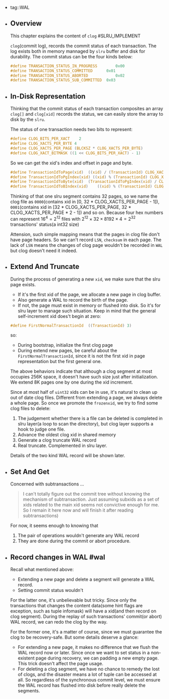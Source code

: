 - tag::WAL
- ## Overview
  This chapter explains the content of `clog` #SLRU_IMPLEMENT
  
  `clog`(commit log), records the commit status of each transaction. The log exists both in memory mannaged by `slru` buffer and disk for durability. The commit status can be the four kinds below:
  ```C
  #define TRANSACTION_STATUS_IN_PROGRESS		0x00
  #define TRANSACTION_STATUS_COMMITTED		0x01
  #define TRANSACTION_STATUS_ABORTED			0x02
  #define TRANSACTION_STATUS_SUB_COMMITTED	0x03
  ```
- ## In-Disk Representation
  Thinking that the commit status of each transaction composites an array `clog[]` and `clog[xid]` records the status, we can easily store the array to disk by the `slru`.
  
  The status of one transaction needs two bits to represent:
  ```C
  #define CLOG_BITS_PER_XACT	2
  #define CLOG_XACTS_PER_BYTE 4
  #define CLOG_XACTS_PER_PAGE (BLCKSZ * CLOG_XACTS_PER_BYTE)
  #define CLOG_XACT_BITMASK	((1 << CLOG_BITS_PER_XACT) - 1)
  ```
  
  So we can get the xid's index and offset in page and byte.
  ```C
  #define TransactionIdToPage(xid)	((xid) / (TransactionId) CLOG_XACTS_PER_PAGE)
  #define TransactionIdToPgIndex(xid) ((xid) % (TransactionId) CLOG_XACTS_PER_PAGE)
  #define TransactionIdToByte(xid)	(TransactionIdToPgIndex(xid) / CLOG_XACTS_PER_BYTE)
  #define TransactionIdToBIndex(xid)	((xid) % (TransactionId) CLOG_XACTS_PER_BYTE)
  ```
  
  Thinking of that one slru segment contains 32 pages, so we name the clog file as `0000`(contains xid in [0, 32 * CLOG_XACTS_PER_PAGE - 1]), `0001`(contains xid in [32 * CLOG_XACTS_PER_PAGE, 32 * CLOG_XACTS_PER_PAGE * 2 - 1]) and so on. Because four hex numbers can represent $16^4=2^{12}$ files with $2^{12} \times 32 \times 8192 \times 4 = 2^{32}$ transactions' status(a int32 size)
  
  Attension, such simple mapping means that the pages in clog file don't have page headers. So we can't record `LSN`, `checksum` in each page. The lack of `LSN` means the changes of clog page wouldn't be recorded in `WAL` but clog doesn't need it indeed.
- ## Extend And Truncate
  During the process of generating a new `xid`, we make sure that the slru page exists.
  * If it's the first xid of the page, we allocate a new page in clog buffer.
  * Also generate a WAL to record the birth of the page.
  * If not, the page must exist in memory or flushed into disk. So it's for slru
  layer to manage such situation.  Keep in mind that the general self-increment xid does't begin at zero:
  ```C
  #define FirstNormalTransactionId	((TransactionId) 3)
  ```
  so:
  * During bootstrap, initialize the first clog page
  * During extend new pages, be careful about the `FirstNormalTransactionId`,
  since it is not the first xid in page representation but the first general one.
  
  The above behaviors indicate that although a clog segment at most occupies 256K space, it doesn't have such size just after initialization. We extend 8K pages one by one during the xid increment.
  
  Since at most half of `uint32` xids can be in use, it's natural to clean up out of date clog files. Different from extending a page, we always delete a whole page. So once we promote the `frozenxid`, we try to find some clog files to delete:
  1. The judgement whether there is a file can be deleted is completed in slru layer(a loop to scan the directory), but clog layer supports a hook to judge one file.
  2. Advance the oldest clog xid in shared memory
  3. Generate a clog truncate WAL record
  4. Real truncate. Complemented in slru layer.
  
  Details of the two kind WAL record will be shown later.
- ## Set And Get
  Concerned with subtransactions ...
  > I can't totally figure out the commit tree without knowing the mechanism of subtransaction. Just assuming subxids as a set of xids related to the main xid seems not convictive enough for me. So I remain it here now and will finish it after reading subtransactions)
  
  
  For now, it seems enough to knowing that
  1. The pair of operations wouldn't generate any WAL record
  2. They are done during the commit or abort procedure.
- ## Record changes in WAL #wal 
  Recall what mentioned above:
  * Extending a new page and delete a segment will generate a WAL record.
  * Setting commit status wouldn't
  
  For the latter one, it's unbelievable but tricky. Since only the transactions that changes the content data(some hint flags are exception, such as tuple infomask) will have a xid(and then record on clog segment). During the replay of such transactions' commit(or abort) WAL record, we can redo the clog by the way. 
  
  For the former one, it's a matter of course, since we must guarantee the clog to be recovery-safe. But some details deserve a glance:
  
  * For extending a new page, it makes no difference that we flush the WAL record now or later. Since once we want to set status in a non-existent page during recovery, we can padding a new empty page. This trick doesn't affect the page usage.
  * For deleting a clog segment, we have no chance to remedy the lost of clogs, and the disaster means a lot of tuple can be accessed at all. So regardless of the synchronous commit level, we must ensure the WAL record has flushed into disk before really delete the segments.